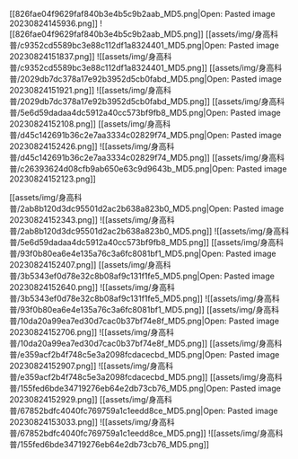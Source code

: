 [[826fae04f9629faf840b3e4b5c9b2aab_MD5.png|Open: Pasted image 20230824145936.png]]
![[826fae04f9629faf840b3e4b5c9b2aab_MD5.png]]
[[assets/img/身高科普/c9352cd5589bc3e88c112df1a8324401_MD5.png|Open: Pasted image 20230824151837.png]]
![[assets/img/身高科普/c9352cd5589bc3e88c112df1a8324401_MD5.png]]
[[assets/img/身高科普/2029db7dc378a17e92b3952d5cb0fabd_MD5.png|Open: Pasted image 20230824151921.png]]
![[assets/img/身高科普/2029db7dc378a17e92b3952d5cb0fabd_MD5.png]]
[[assets/img/身高科普/5e6d59dadaa4dc5912a40cc573bf9fb8_MD5.png|Open: Pasted image 20230824152108.png]]
[[assets/img/身高科普/d45c142691b36c2e7aa3334c02829f74_MD5.png|Open: Pasted image 20230824152426.png]]
![[assets/img/身高科普/d45c142691b36c2e7aa3334c02829f74_MD5.png]]
[[assets/img/身高科普/c26393624d08cfb9ab650e63c9d9643b_MD5.png|Open: Pasted image 20230824152123.png]]

[[assets/img/身高科普/2ab8b120d3dc95501d2ac2b638a823b0_MD5.png|Open: Pasted image 20230824152343.png]]
![[assets/img/身高科普/2ab8b120d3dc95501d2ac2b638a823b0_MD5.png]]
![[assets/img/身高科普/5e6d59dadaa4dc5912a40cc573bf9fb8_MD5.png]]
[[assets/img/身高科普/93f0b80ea6e4e135a76c3a6fc8081bf1_MD5.png|Open: Pasted image 20230824152407.png]]
[[assets/img/身高科普/3b5343ef0d78e32c8b08af9c131f1fe5_MD5.png|Open: Pasted image 20230824152640.png]]
![[assets/img/身高科普/3b5343ef0d78e32c8b08af9c131f1fe5_MD5.png]]
![[assets/img/身高科普/93f0b80ea6e4e135a76c3a6fc8081bf1_MD5.png]]
[[assets/img/身高科普/10da20a99ea7ed30d7cac0b37bf74e8f_MD5.png|Open: Pasted image 20230824152706.png]]
![[assets/img/身高科普/10da20a99ea7ed30d7cac0b37bf74e8f_MD5.png]]
[[assets/img/身高科普/e359acf2b4f748c5e3a2098fcdacecbd_MD5.png|Open: Pasted image 20230824152907.png]]
![[assets/img/身高科普/e359acf2b4f748c5e3a2098fcdacecbd_MD5.png]]
[[assets/img/身高科普/155fed6bde34719276eb64e2db73cb76_MD5.png|Open: Pasted image 20230824152929.png]]
[[assets/img/身高科普/67852bdfc4040fc769759a1c1eedd8ce_MD5.png|Open: Pasted image 20230824153033.png]]
![[assets/img/身高科普/67852bdfc4040fc769759a1c1eedd8ce_MD5.png]]
![[assets/img/身高科普/155fed6bde34719276eb64e2db73cb76_MD5.png]]